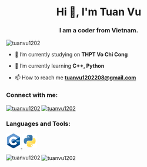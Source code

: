 <h1 align="center">Hi 👋, I'm Tuan Vu</h1>
<h3 align="center">I am a coder from Vietnam.</h3>

<p align="left"> <img src="https://komarev.com/ghpvc/?username=tuanvu1202&label=Profile%20views&color=0e75b6&style=flat" alt="tuanvu1202" /> </p>

- 🔭 I’m currently studying on **THPT Vo Chi Cong**

- 🌱 I’m currently learning **C++, Python**

- 📫 How to reach me **tuanvu1202208@gmail.com**

<h3 align="left">Connect with me:</h3>
<p align="left">
<a href="https://fb.com/tuanvu1202" target="blank"><img align="center" src="https://raw.githubusercontent.com/rahuldkjain/github-profile-readme-generator/master/src/images/icons/Social/facebook.svg" alt="tuanvu1202" height="30" width="40" /></a>
<a href="https://codeforces.com/profile/tuanvu1202" target="blank"><img align="center" src="https://raw.githubusercontent.com/rahuldkjain/github-profile-readme-generator/master/src/images/icons/Social/codeforces.svg" alt="tuanvu1202" height="30" width="40" /></a>
</p>

<h3 align="left">Languages and Tools:</h3>
<p align="left"> <a href="https://www.w3schools.com/cpp/" target="_blank" rel="noreferrer"> <img src="https://raw.githubusercontent.com/devicons/devicon/master/icons/cplusplus/cplusplus-original.svg" alt="cplusplus" width="40" height="40"/> </a> <a href="https://www.python.org" target="_blank" rel="noreferrer"> <img src="https://raw.githubusercontent.com/devicons/devicon/master/icons/python/python-original.svg" alt="python" width="40" height="40"/> </a> </p>

<p><img align="left" src="https://github-readme-stats.vercel.app/api/top-langs?username=tuanvu1202&show_icons=true&locale=en&layout=compact" alt="tuanvu1202" /></p>

<p>&nbsp;<img align="center" src="https://github-readme-stats.vercel.app/api?username=tuanvu1202&show_icons=true&locale=en" alt="tuanvu1202" /></p>
